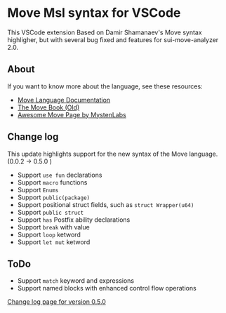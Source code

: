# Move Msl syntax for VSCode

This VSCode extension Based on Damir Shamanaev's Move syntax highligher, but with several bug fixed and features for sui-move-analyzer 2.0.

## About
If you want to know more about the language, see these resources:

- [Move Language Documentation](https://move-language.github.io/move/)
- [The Move Book (Old)](https://move-book.com)
- [Awesome Move Page by MystenLabs](https://github.com/MystenLabs/awesome-move)

## Change log
This update highlights support for the new syntax of the Move language.
(0.0.2 -> 0.5.0 )
- Support `use fun` declarations
- Support `macro` functions
- Support `Enums`
- Support `public(package)`
- Support positional struct fields, such as `struct Wrapper(u64)`
- Support `public struct`
- Support `has` Postfix ability declarations 
- Support `break` with value
- Support `loop` ketword
- Support `let mut` ketword

## ToDo 
- Support `match` keyword and expressions
- Support named blocks with enhanced control flow operations

[Change log page for version 0.5.0](https://github.com/movebit/move-msl-syx/blob/main/CHANGELOG.md)